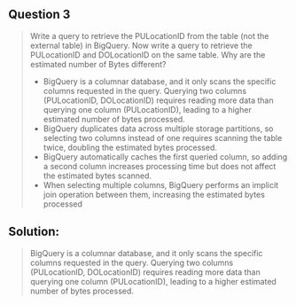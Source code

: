 ## Question 3

> Write a query to retrieve the PULocationID from the table (not the external table) in BigQuery. Now write a query to retrieve the PULocationID and DOLocationID on the same table. Why are the estimated number of Bytes different?
>
>- BigQuery is a columnar database, and it only scans the specific columns requested in the query. Querying two columns (PULocationID, DOLocationID) requires reading more data than querying one column (PULocationID), leading to a higher estimated number of bytes processed.
>- BigQuery duplicates data across multiple storage partitions, so selecting two columns instead of one requires scanning the table twice, doubling the estimated bytes processed.
>- BigQuery automatically caches the first queried column, so adding a second column increases processing time but does not affect the estimated bytes scanned.
>- When selecting multiple columns, BigQuery performs an implicit join operation between them, increasing the estimated bytes processed

## Solution:
>BigQuery is a columnar database, and it only scans the specific columns requested in the query. Querying two columns (PULocationID, DOLocationID) requires reading more data than querying one column (PULocationID), leading to a higher estimated number of bytes processed.
